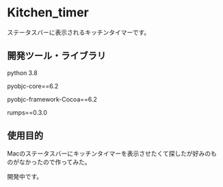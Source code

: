 # Kitchen_timer

ステータスバーに表示されるキッチンタイマーです。


## 開発ツール・ライブラリ

python 3.8

pyobjc-core==6.2

pyobjc-framework-Cocoa==6.2

rumps==0.3.0


## 使用目的
Macのステータスバーにキッチンタイマーを表示させたくて探したが好みのものがなかったので作ってみた。

開発中です。
